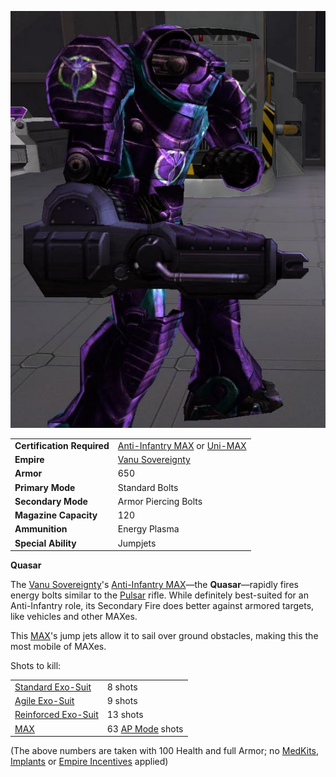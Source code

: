![](../images/Quasar.jpg "Quasar.jpg")

|                            |                                                                                                                                            |
| -------------------------- | ------------------------------------------------------------------------------------------------------------------------------------------ |
| **Certification Required** | [Anti-Infantry MAX](<../certifications/Anti-Infantry_MAX_(Certification).md>) or [Uni-MAX](<../certifications/Uni-MAX_(Certification).md>) |
| **Empire**                 | [Vanu Sovereignty](../terminology/Vanu_Sovereignty.md)                                                                                             |
| **Armor**                  | 650                                                                                                                                        |
| **Primary Mode**           | Standard Bolts                                                                                                                             |
| **Secondary Mode**         | Armor Piercing Bolts                                                                                                                       |
| **Magazine Capacity**      | 120                                                                                                                                        |
| **Ammunition**             | Energy Plasma                                                                                                                              |
| **Special Ability**        | Jumpjets                                                                                                                                   |

**Quasar**

The [Vanu Sovereignty](../terminology/Vanu_Sovereignty.md)'s
[Anti-Infantry MAX](<../certifications/Anti-Infantry_MAX_(Certification).md>)—the
**Quasar**—rapidly fires energy bolts similar to the
[Pulsar](../weapons/Pulsar.md) rifle. While definitely best-suited for an
Anti-Infantry role, its Secondary Fire does better against armored targets, like
vehicles and other MAXes.

This [MAX](../armor/Mechanized_Assault_Exo-Suit.md)'s jump jets allow it to sail
over ground obstacles, making this the most mobile of MAXes.

Shots to kill:

|                                                |                                                      |
| ---------------------------------------------- | ---------------------------------------------------- |
| [Standard Exo-Suit](Standard_Exo-Suit.md)      | 8 shots                                              |
| [Agile Exo-Suit](Agile_Exo-Suit.md)            | 9 shots                                              |
| [Reinforced Exo-Suit](Reinforced_Exo-Suit.md)  | 13 shots                                             |
| [MAX](../armor/Mechanized_Assault_Exo-Suit.md) | 63 [AP Mode](../terminology/Armor_Piercing.md) shots |

(The above numbers are taken with 100 Health and full Armor; no
[MedKits](../items/MedKit.md), [Implants](../implants/index.md) or
[Empire Incentives](../terminology/Empire_Incentives.md) applied)
